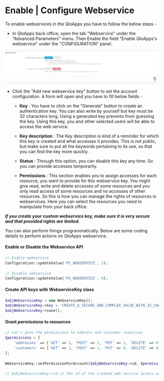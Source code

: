 # Enable | Configure Webservice

To enable webservices in the QloApps you have to follow the below steps -

- In QloApps back office, open the tab "Webservice" under the "Advanced Parameters" menu. Then Enable the field "Enable QloApps's webservice" under the "CONFIGURATION" panel.

![enable_webservice](..//assets/images/api/enable_webservice.png)

- Click the "Add new webservice key" button to set the account configuration. A form will open and you have to fill below fields -

  - **Key** : You have to click on the "Generate" button to create an authentication key. You can also write by yourself but key must be 32 characters long. Using a generated key prevents from guessing the key. Using this key, you and other selected users will be able to access the web service.

  - **Key description** : The Key description is kind of a reminder for which this key is created and what accesses it provides. This is not public, but make sure to put all the keywords pertaining to its use, so that you can find the key more quickly.

  - **Status** : Through this option, you can disable this key any time. So you can provide accesses temporarily.

  - **Permissions** : This section enables you to assign accesses for each resource, you want to provide for this webservice key.
  You might give read, write and delete accesses of some resources and you only read access of some resources and no accesses of other resources. So this is how you can manage the rights of resources in webservices.
  Here you can select the resources you need to manipulate from your back office.

**_If you create your custom webservice key, make sure it is very secure and that provided rights are limited_.**


You can also perform things programmatically. Below are some coding details to perform actions on QloApps webservice.

#### Enable or Disable the Webservice API

```php
// Enable webservice
Configuration::updateValue('PS_WEBSERVICE', 1);

// Disable webservice
Configuration::updateValue('PS_WEBSERVICE', 0);
```

#### Create API keys with WebserviceKey class

```php
$objWebserviceKey = new WebserviceKey();
$objWebserviceKey->key = 'CREATE_A_SECURE_AND_COMPLEX_VALUE_WITH_32_CHARACTERS';
$objWebserviceKey->save();
```

#### Grant permissions to resources

```php
// Let's give the permissions to address and customer resources
$permissions = [
    'addresses' => ['GET' => 1, 'POST' => 1, 'PUT' => 1, 'DELETE' => 0, 'HEAD' => 1],
    'customers' => ['GET' => 1, 'POST' => 1, 'PUT' => 0, 'DELETE' => 0, 'HEAD' => 1],
];

WebserviceKey::setPermissionForAccount($objWebserviceKey->id, $permissions);

// $objWebserviceKey->id is the id of the created web service access account
```